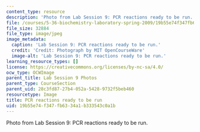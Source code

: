 ```yaml
---
content_type: resource
description: 'Photo from Lab Session 9: PCR reactions ready to be run.'
file: /courses/5-36-biochemistry-laboratory-spring-2009/19b55e74f347fb6334a1b333543c0a1b_Lab9_2.jpg
file_size: 32884
file_type: image/jpeg
image_metadata:
  caption: 'Lab Session 9: PCR reactions ready to be run.'
  credit: 'Credit: Photograph by MIT OpenCourseWare'
  image-alt: 'Lab Session 9: PCR reactions ready to be run.'
learning_resource_types: []
license: https://creativecommons.org/licenses/by-nc-sa/4.0/
ocw_type: OCWImage
parent_title: Lab Session 9 Photos
parent_type: CourseSection
parent_uid: 28c3fd87-27b4-052a-5428-9732f5beb460
resourcetype: Image
title: PCR reactions ready to be run
uid: 19b55e74-f347-fb63-34a1-b333543c0a1b
---
```

Photo from Lab Session 9: PCR reactions ready to be run.